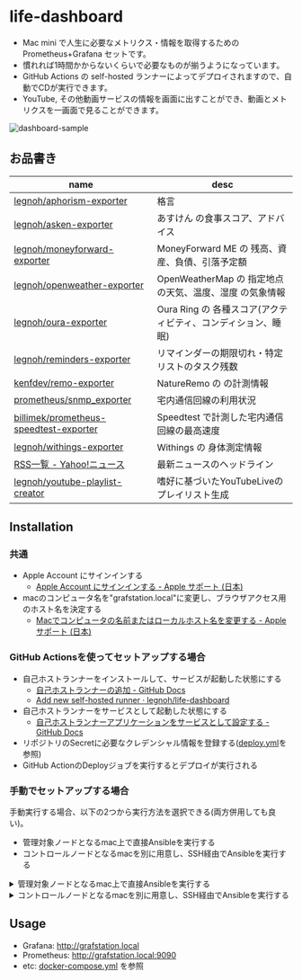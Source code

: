 # life-dashboard

- Mac mini で人生に必要なメトリクス・情報を取得するための Prometheus+Grafana セットです。
- 慣れれば1時間かからないくらいで必要なものが揃うようになっています。
- GitHub Actions の self-hosted ランナーによってデプロイされますので、自動でCDが実行できます。
- YouTube, その他動画サービスの情報を画面に出すことができ、動画とメトリクスを一画面で見ることができます。

![dashboard-sample](https://user-images.githubusercontent.com/706834/236629238-3730ee10-3a4b-414e-9699-3c820b05b638.png)

## お品書き

|name|desc|
|---|---|
| [legnoh/aphorism-exporter](https://github.com/legnoh/aphorism-exporter) | 格言 |
| [legnoh/asken-exporter](https://github.com/legnoh/asken-exporter) | あすけん の食事スコア、アドバイス |
| [legnoh/moneyforward-exporter](https://github.com/legnoh/moneyforward-exporter) | MoneyForward ME の 残高、資産、負債、引落予定額 |
| [legnoh/openweather-exporter](https://github.com/legnoh/openweather-exporter) | OpenWeatherMap の 指定地点の天気、温度、湿度 の気象情報 |
| [legnoh/oura-exporter](https://github.com/legnoh/oura-exporter) | Oura Ring の 各種スコア(アクティビティ、コンディション、睡眠) |
| [legnoh/reminders-exporter](https://github.com/legnoh/reminders-exporter) | リマインダーの期限切れ・特定リストのタスク残数 |
| [kenfdev/remo-exporter](https://github.com/kenfdev/remo-exporter) | NatureRemo の の計測情報 |
| [prometheus/snmp_exporter](https://github.com/prometheus/snmp_exporter) | 宅内通信回線の利用状況 |
| [billimek/prometheus-speedtest-exporter](https://github.com/billimek/prometheus-speedtest-exporter) | Speedtest で計測した宅内通信回線の最高速度 |
| [legnoh/withings-exporter](https://github.com/legnoh/withings-exporter) | Withings の 身体測定情報 |
| [RSS一覧 - Yahoo!ニュース](https://news.yahoo.co.jp/rss) | 最新ニュースのヘッドライン |
| [legnoh/youtube-playlist-creator](https://github.com/legnoh/youtube-playlist-creator) | 嗜好に基づいたYouTubeLiveのプレイリスト生成 |

## Installation

### 共通

- Apple Account にサインインする
  - [Apple Account にサインインする - Apple サポート (日本)](https://support.apple.com/ja-jp/111001#macos)
- macのコンピュータ名を"grafstation.local"に変更し、ブラウザアクセス用のホスト名を決定する
  - [Macでコンピュータの名前またはローカルホスト名を変更する - Apple サポート (日本)](https://support.apple.com/ja-jp/guide/mac-help/mchlp2322/mac)

### GitHub Actionsを使ってセットアップする場合

- 自己ホストランナーをインストールして、サービスが起動した状態にする
  - [自己ホストランナーの追加 - GitHub Docs](https://docs.github.com/ja/actions/hosting-your-own-runners/managing-self-hosted-runners/adding-self-hosted-runners)
  - [Add new self-hosted runner · legnoh/life-dashboard](https://github.com/legnoh/life-dashboard/settings/actions/runners/new?arch=arm64&os=osx)
- 自己ホストランナーをサービスとして起動した状態にする
  - [自己ホストランナーアプリケーションをサービスとして設定する - GitHub Docs](https://docs.github.com/ja/actions/hosting-your-own-runners/managing-self-hosted-runners/configuring-the-self-hosted-runner-application-as-a-service?platform=mac)
- リポジトリのSecretに必要なクレデンシャル情報を登録する([deploy.yml](./.github/workflows/deploy.yml)を参照)
- GitHub ActionのDeployジョブを実行するとデプロイが実行される

### 手動でセットアップする場合

手動実行する場合、以下の2つから実行方法を選択できる(両方併用しても良い)。

- 管理対象ノードとなるmac上で直接Ansibleを実行する
- コントロールノードとなるmacを別に用意し、SSH経由でAnsibleを実行する

<details>

<summary>管理対象ノードとなるmac上で直接Ansibleを実行する</summary>

- Homebrew & ansibleをインストールする([`legnoh/ansibler`](https://github.com/legnoh/ansibler)を利用)
  ```sh
  sh -c "$(curl -L ansible.lkj.io)"
  ```
- このリポジトリをcloneする
  ```sh
  git clone https://github.com/legnoh/life-dashboard.git && cd life-dashboard
  ```
- [`credential.yml`](./credential.yml) をサンプルからコピーし、必要な環境変数を設定する
  ```sh
  cp credential-sample.yml credential.yml
  vi credential.yml
  ```
- ansibleを実行してデプロイする
  ```sh
  ansible-playbook site.yml -i inventory/localhost.yml -e @credential.yml
  ```
</details>

<details>

<summary>コントロールノードとなるmacを別に用意し、SSH経由でAnsibleを実行する</summary>

コントロールノード(**C:** ansibleを実行する端末), 管理対象ノード(**M:** 管理される端末)として記載する。

- **M:** macにSSHできるようにする
  - [リモートコンピュータにMacへのアクセスを許可する - Apple サポート (日本)](https://support.apple.com/ja-jp/guide/mac-help/mchlp1066/mac)
- **C:** ログイン用の秘密鍵/公開鍵を用意し、公開鍵を管理対象ノードに配布する
  ```sh
  username="yourusername"
  pubkey="$(cat yourpubkey.pub)"
  ssh $username@grafstation.local \
    "mkdir -p ~/.ssh \
    && echo \"$pubkey\" > ~/.ssh/authorized_keys \
    && chmod 600 ~/.ssh/authorized_keys"
  ```
- **C/M:** Homebrew & ansibleをインストールする([`legnoh/ansibler`](https://github.com/legnoh/ansibler)を利用)
  ```sh
  sh -c "$(curl -L ansible.lkj.io)"
  ```
- **C:** このリポジトリをcloneする
  ```sh
  git clone https://github.com/legnoh/life-dashboard.git && cd life-dashboard
  ```
- **C:** [`credential.yml`](./credential.yml) をサンプルからコピーし、必要な環境変数を設定する
  ```sh
  cp credential-sample.yml credential.yml
  vi credential.yml
  ```
- **C:** ansibleを実行してデプロイする。inventoryはgrafstation.ymlに向ける
  ```sh
  ansible-playbook site.yml -i inventory/grafstation.yml -e @credential.yml
  ```

</details>

## Usage

- Grafana: http://grafstation.local
- Prometheus: http://grafstation.local:9090
- etc: [docker-compose.yml](./roles/start_docker_containers/files/docker-compose.yml) を参照
